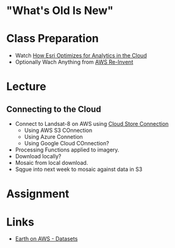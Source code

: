 # "What's Old Is New"

# Class Preparation
- Watch [How Esri Optimizes for Analytics in the Cloud](https://youtu.be/U486YxlDoeM)
- Optionally Wach Anything from [AWS Re-Invent](https://aws.amazon.com/earth/)

# Lecture
## Connecting to the Cloud
- Connect to Landsat-8 on AWS using [Cloud Store Connection](https://pro.arcgis.com/en/pro-app/help/projects/connect-to-cloud-stores.htm)
  - Using AWS S3 COnnection
  - Using Azure Connetion
  - Using Google Cloud COnnection?
- Processing Functions applied to imagery.
- Download locally?
- Mosaic from local download.
- Sqgue into next week to mosaic against data in S3


# Assignment

# Links
- [Earth on AWS - Datasets](https://registry.opendata.aws/?search=tags:gis,earth%20observation,events,mapping,meteorological,environmental,transportation)

